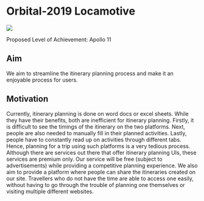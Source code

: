 # Orbital-2019 Locamotive

<img src="https://i.ibb.co/MBjLDhb/milestone-3.png">

 Proposed Level of Achievement: Apollo 11

 ## Aim

 We aim to streamline the itinerary planning process and make it an enjoyable process for users.

 ## Motivation

 Currently, itinerary planning is done on word docs or excel sheets. While they have their benefits, both are inefficient for itinerary planning. 
 Firstly, it is difficult to see the timings of the itinerary on the two platforms. 
 Next, people are also needed to manually fill in their planned activities. 
 Lastly, people have to constantly read up on activities through different tabs. Hence, planning for a trip using such platforms is a very tedious process. 
 Although there are services out there that offer itinerary planning UIs, these services are premium only. Our service will be free (subject to advertisements) while providing a competitive planning experience. 
 We also aim to provide a platform where people can share the itineraries created on our site. Travellers who do not have the time are able to access one easily, without having to go through the trouble of planning one themselves or visiting multiple different websites.








